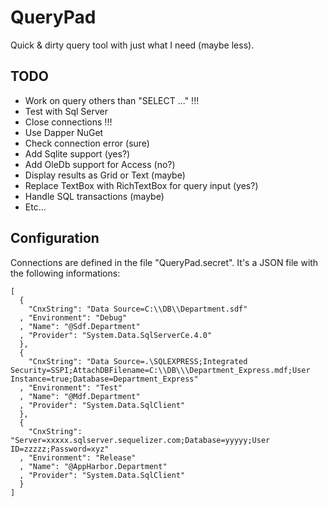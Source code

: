 # QueryPad

Quick & dirty query tool with just what I need (maybe less).


## TODO

* Work on query others than "SELECT ..." !!!
* Test with Sql Server
* Close connections !!!
* Use Dapper NuGet
* Check connection error (sure)
* Add Sqlite support (yes?)
* Add OleDb support for Access (no?)
* Display results as Grid or Text (maybe)
* Replace TextBox with RichTextBox for query input (yes?)
* Handle SQL transactions (maybe)
* Etc...


## Configuration

Connections are defined in the file "QueryPad.secret". It's a JSON file with the
following informations:

```
[
  {
    "CnxString": "Data Source=C:\\DB\\Department.sdf"
  , "Environment": "Debug"
  , "Name": "@Sdf.Department"
  , "Provider": "System.Data.SqlServerCe.4.0"
  },
  {
    "CnxString": "Data Source=.\SQLEXPRESS;Integrated Security=SSPI;AttachDBFilename=C:\\DB\\\Department_Express.mdf;User Instance=true;Database=Department_Express"
  , "Environment": "Test"
  , "Name": "@Mdf.Department"
  , "Provider": "System.Data.SqlClient"
  },
  {
    "CnxString": "Server=xxxxx.sqlserver.sequelizer.com;Database=yyyyy;User ID=zzzzz;Password=xyz"
  , "Environment": "Release"
  , "Name": "@AppHarbor.Department"
  , "Provider": "System.Data.SqlClient"
  }
]
```
